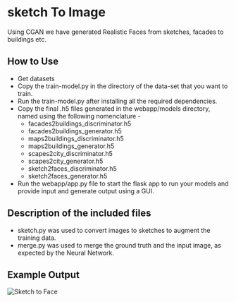 # sketch To Image
Using CGAN we have generated Realistic Faces from sketches, facades to buildings etc.


## How to Use

* Get datasets
* Copy the train-model.py in the directory of the data-set that you want to train.
* Run the train-model.py after installing all the required dependencies.
* Copy the final .h5 files generated in the webapp/models directory, named using the following nomenclature - 
	* facades2buildings_discriminator.h5
	* facades2buildings_generator.h5
	* maps2buildings_discriminator.h5
	* maps2buildings_generator.h5
	* scapes2city_discriminator.h5
	* scapes2city_generator.h5
	* sketch2faces_discriminator.h5
	* sketch2faces_generator.h5
* Run the webapp/app.py file to start the flask app to run your models and provide input and generate output using a GUI.


## Description of the included files

* sketch.py was used to convert images to sketches to augment the training data.
* merge.py was used to merge the ground truth and the input image, as expected by the Neural Network.

## Example Output

![Sketch to Face](https://raw.githubusercontent.com/anshuman73/sketch_to_image/master/webapp/static/sketch2face.jpg)
